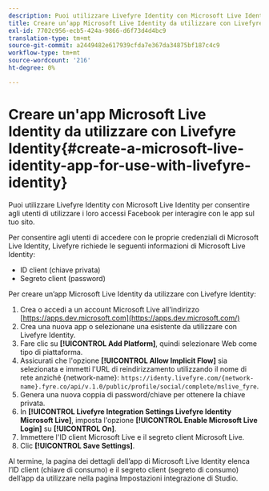 ```yaml
---
description: Puoi utilizzare Livefyre Identity con Microsoft Live Identity per consentire agli utenti di utilizzare i loro accessi Facebook per interagire con le app sul tuo sito.
title: Creare un’app Microsoft Live Identity da utilizzare con Livefyre Identity
exl-id: 7702c956-ecb5-424a-9866-d6f73d4d4bc9
translation-type: tm+mt
source-git-commit: a2449482e617939cfda7e367da34875bf187c4c9
workflow-type: tm+mt
source-wordcount: '216'
ht-degree: 0%

---
```


# Creare un&#39;app Microsoft Live Identity da utilizzare con Livefyre Identity{#create-a-microsoft-live-identity-app-for-use-with-livefyre-identity}

Puoi utilizzare Livefyre Identity con Microsoft Live Identity per consentire agli utenti di utilizzare i loro accessi Facebook per interagire con le app sul tuo sito.

Per consentire agli utenti di accedere con le proprie credenziali di Microsoft Live Identity, Livefyre richiede le seguenti informazioni di Microsoft Live Identity:

* ID client (chiave privata)
* Segreto client (password)

Per creare un’app Microsoft Live Identity da utilizzare con Livefyre Identity:

1. Crea o accedi a un account Microsoft Live all&#39;indirizzo [https://apps.dev.microsoft.com](https://apps.dev.microsoft.com/)
1. Crea una nuova app o selezionane una esistente da utilizzare con Livefyre Identity.
1. Fare clic su **[!UICONTROL Add Platform]**, quindi selezionare Web come tipo di piattaforma.
1. Assicurati che l&#39;opzione **[!UICONTROL Allow Implicit Flow]** sia selezionata e immetti l&#39;URL di reindirizzamento utilizzando il nome di rete anziché {network-name}: `https://identy.livefyre.com/{network-name}.fyre.co/api/v.1.0/public/profile/social/complete/mslive_fyre`.
1. Genera una nuova coppia di password/chiave per ottenere la chiave privata.
1. In **[!UICONTROL Livefyre Integration Settings Livefyre Identity Microsoft Live]**, imposta l&#39;opzione **[!UICONTROL Enable Microsoft Live Login]** su **[!UICONTROL On]**.
1. Immettere l&#39;ID client Microsoft Live e il segreto client Microsoft Live.
1. Clic **[!UICONTROL Save Settings]**.

Al termine, la pagina dei dettagli dell’app di Microsoft Live Identity elenca l’ID client (chiave di consumo) e il segreto client (segreto di consumo) dell’app da utilizzare nella pagina Impostazioni integrazione di Studio.
